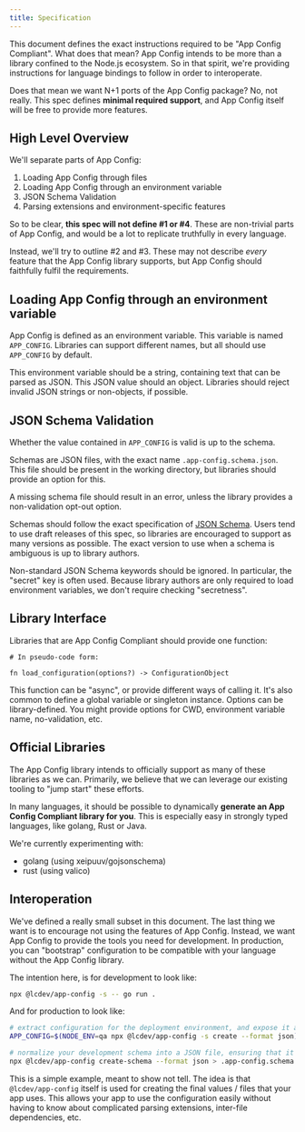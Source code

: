 ```yaml
---
title: Specification
---
```


This document defines the exact instructions required to be "App Config Compliant".
What does that mean? App Config intends to be more than a library confined to the Node.js ecosystem.
So in that spirit, we're providing instructions for language bindings to follow in order to interoperate.

Does that mean we want N+1 ports of the App Config package? No, not really.
This spec defines **minimal required support**, and App Config itself will be free to provide more features.

## High Level Overview

We'll separate parts of App Config:

1. Loading App Config through files
2. Loading App Config through an environment variable
3. JSON Schema Validation
4. Parsing extensions and environment-specific features

So to be clear, **this spec will not define #1 or #4**. These are non-trivial
parts of App Config, and would be a lot to replicate truthfully in every language.

Instead, we'll try to outline #2 and #3. These may not describe _every_ feature
that the App Config library supports, but App Config should faithfully fulfil the requirements.

## Loading App Config through an environment variable

App Config is defined as an environment variable. This variable is named `APP_CONFIG`.
Libraries can support different names, but all should use `APP_CONFIG` by default.

This environment variable should be a string, containing text that can be parsed as JSON.
This JSON value should an object. Libraries should reject invalid JSON strings or non-objects, if possible.

## JSON Schema Validation

Whether the value contained in `APP_CONFIG` is valid is up to the schema.

Schemas are JSON files, with the exact name `.app-config.schema.json`.
This file should be present in the working directory, but libraries should provide an option for this.

A missing schema file should result in an error, unless the library provides a non-validation opt-out option.

Schemas should follow the exact specification of [JSON Schema](https://json-schema.org/specification.html).
Users tend to use draft releases of this spec, so libraries are encouraged to support as many versions as possible.
The exact version to use when a schema is ambiguous is up to library authors.

Non-standard JSON Schema keywords should be ignored. In particular, the "secret" key is often used.
Because library authors are only required to load environment variables, we don't require checking "secretness".

## Library Interface

Libraries that are App Config Compliant should provide one function:

```
# In pseudo-code form:

fn load_configuration(options?) -> ConfigurationObject
```

This function can be "async", or provide different ways of calling it.
It's also common to define a global variable or singleton instance.
Options can be library-defined. You might provide options for CWD, environment variable name, no-validation, etc.

## Official Libraries

The App Config library intends to officially support as many of these libraries as we can.
Primarily, we believe that we can leverage our existing tooling to "jump start" these efforts.

In many languages, it should be possible to dynamically **generate an App Config Compliant library for you**.
This is especially easy in strongly typed languages, like golang, Rust or Java.

We're currently experimenting with:

- golang (using xeipuuv/gojsonschema)
- rust (using valico)

## Interoperation

We've defined a really small subset in this document. The last thing we want
is to encourage not using the features of App Config. Instead, we want App Config
to provide the tools you need for development. In production, you can "bootstrap"
configuration to be compatible with your language without the App Config library.

The intention here, is for development to look like:

```sh
npx @lcdev/app-config -s -- go run .
```

And for production to look like:

```sh
# extract configuration for the deployment environment, and expose it as an environment variable
APP_CONFIG=$(NODE_ENV=qa npx @lcdev/app-config -s create --format json)

# normalize your development schema into a JSON file, ensuring that it's present in production
npx @lcdev/app-config create-schema --format json > .app-config.schema.json
```

This is a simple example, meant to show not tell. The idea is that `@lcdev/app-config`
itself is used for creating the final values / files that your app uses. This allows
your app to use the configuration easily without having to know about complicated
parsing extensions, inter-file dependencies, etc.

